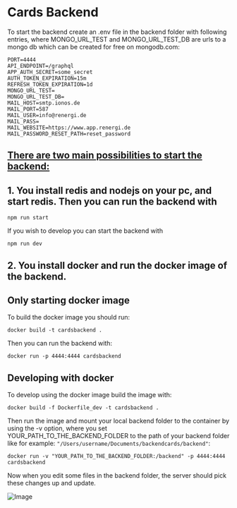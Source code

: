 # Cards Backend

To start the backend create an .env file in the backend folder with following entries, where MONGO_URL_TEST and MONGO_URL_TEST_DB are urls to a mongo db which can be created for free on mongodb.com:

```
PORT=4444
API_ENDPOINT=/graphql
APP_AUTH_SECRET=some_secret
AUTH_TOKEN_EXPIRATION=15m
REFRESH_TOKEN_EXPIRATION=1d
MONGO_URL_TEST=
MONGO_URL_TEST_DB=
MAIL_HOST=smtp.ionos.de
MAIL_PORT=587
MAIL_USER=info@renergi.de
MAIL_PASS=
MAIL_WEBSITE=https://www.app.renergi.de
MAIL_PASSWORD_RESET_PATH=reset_password
```

## **<ins>There are two main possibilities to start the backend:**

## 1. You install redis and nodejs on your pc, and start redis. Then you can run the backend with

```
npm run start
```

If you wish to develop you can start the backend with

```
npm run dev
```

## 2. You install docker and run the docker image of the backend.

## **Only starting docker image**

To build the docker image you should run:

```
docker build -t cardsbackend .
```

Then you can run the backend with:

```
docker run -p 4444:4444 cardsbackend
```

## **Developing with docker**

To develop using the docker image build the image with:

```
docker build -f Dockerfile_dev -t cardsbackend .
```

Then run the image and mount your local backend folder to the container by using the -v option, where you set YOUR_PATH_TO_THE_BACKEND_FOLDER to the path of your backend folder like for example: `"/Users/username/Documents/backendcards/backend"`:

```
docker run -v "YOUR_PATH_TO_THE_BACKEND_FOLDER:/backend" -p 4444:4444 cardsbackend
```

Now when you edit some files in the backend folder, the server should pick these changes up and update.

![Image](overview.drawio.png)
